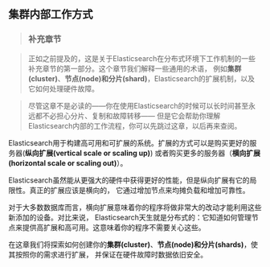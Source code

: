 ## 集群内部工作方式

>### 补充章节

>正如之前提及的，这是关于Elasticsearch在分布式环境下工作机制的一些补充章节的第一部分。这个章节我们解释一些通用的术语，
例如**集群(cluster)**、**节点(node)**和**分片(shard)**，Elasticsearch的扩展机制，以及它如何处理硬件故障。

>尽管这章不是必读的——你在使用Elasticsearch的时候可以长时间甚至永远都不必担心分片、复制和故障转移——
但是它会帮助你理解Elasticsearch内部的工作流程，你可以先跳过这章，以后再来查阅。

Elasticsearch用于构建高可用和可扩展的系统。扩展的方式可以是购买更好的服务器(**纵向扩展(vertical scale or scaling up)**)
或者购买更多的服务器（**横向扩展(horizontal scale or scaling out)**）。

Elasticsearch虽然能从更强大的硬件中获得更好的性能，但是纵向扩展有它的局限性。真正的扩展应该是横向的，
它通过增加节点来均摊负载和增加可靠性。

对于大多数数据库而言，横向扩展意味着你的程序将做非常大的改动才能利用这些新添加的设备。对比来说，
Elasticsearch天生就是分布式的：它知道如何管理节点来提供高扩展和高可用。这意味着你的程序不需要关心这些。

在这章我们将探索如何创建你的**集群(cluster)**、**节点(node)**和**分片(shards)**，使其按照你的需求进行扩展，
并保证在硬件故障时数据依旧安全。

